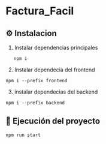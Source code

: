 # Factura_Facil

## ⚙️ Instalacion

1. Instalar dependencias principales
```
   npm i
```

2. Instalar dependecia del frontend
```
npm i --prefix frontend
```

3. instalar dependecias del backend

```
npm i --prefix backend
```

## 🚀 Ejecución del proyecto

```
npm run start
```